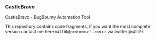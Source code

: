 ### CastleBravo
CastleBravo - BugBounty Automation Tool 

This repository contains code fragments, if you want the most complete version contact me here `m4ll0k@protonmail.com` or via twitter `@m4ll0k`
